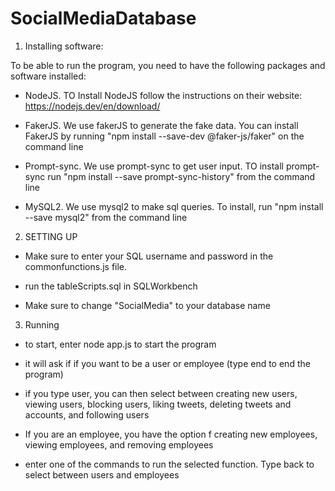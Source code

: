 # SocialMediaDatabase

1. Installing software:

To be able to run the program, you need to have the following packages and software installed:

- NodeJS. TO Install NodeJS follow the instructions on their website: https://nodejs.dev/en/download/

- FakerJS. We use fakerJS to generate the fake data. You can install FakerJS by running "npm install --save-dev @faker-js/faker" on the command line

- Prompt-sync. We use prompt-sync to get user input. TO install prompt-sync run "npm install --save prompt-sync-history" from the command line

- MySQL2. We use mysql2 to make sql queries. To install, run "npm install --save mysql2" from the command line

2. SETTING UP

- Make sure to enter your SQL username and password in the commonfunctions.js file. 

- run the tableScripts.sql in SQLWorkbench

- Make sure to change "SocialMedia" to your database name

3. Running

- to start, enter node app.js to start the program

- it will ask if if you want to be a user or employee (type end to end the program)

- if you type user, you can then select between creating new users, viewing users, blocking users, liking tweets, deleting tweets and accounts, and following users

- If you are an employee, you have the option f creating new employees, viewing employees, and removing employees

- enter one of the commands to run the selected function. Type back to select between users and employees
